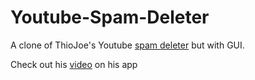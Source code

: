 # Youtube-Spam-Deleter
A clone of ThioJoe's Youtube [spam deleter](https://github.com/ThioJoe/YouTube-Spammer-Purge) but with GUI.

Check out his [video](https://www.youtube.com/watch?v=-vOakOgYLUI) on his app
